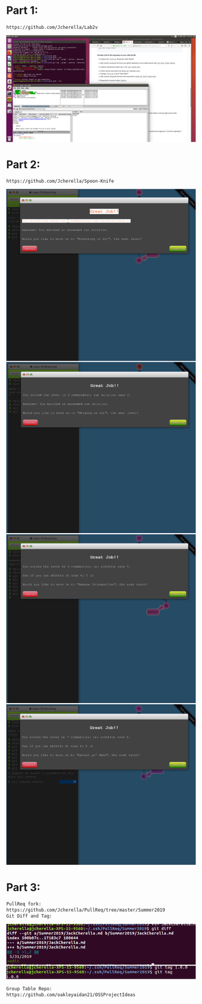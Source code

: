 # Part 1:
    https://github.com/Jcherella/Lab2v
<img src="images/part1.png">

# Part 2:
    https://github.com/Jcherella/Spoon-Knife
<img src="images/branch1.png">
<img src="images/branch2.png">
<img src="images/branch3.png">
<img src="images/branch4.png">

# Part 3:
    PullReq fork:
    https://github.com/Jcherella/PullReq/tree/master/Summer2019
    Git Diff and Tag:
<img src="images/diff.png">
<img src="images/tag.png">

    Group Table Repo:
    https://github.com/oakleyaidan21/OSSProjectIdeas
